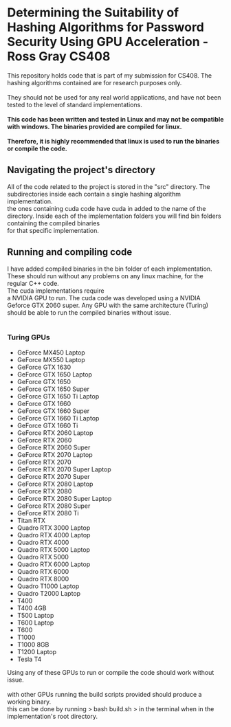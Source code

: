 # Determining the Suitability of Hashing Algorithms for Password Security Using GPU Acceleration - Ross Gray CS408 

<p>This repository holds code that is part of my submission for CS408. The hashing algorithms contained are for research purposes only.  <br><br>
They should not be used for any real world applications, and have not been tested to the level of standard implementations.  <br><br>
<b>This code has been written and tested in Linux and may not be compatible with windows. The binaries provided are compiled for linux.  <br><br>
Therefore, it is highly recommended that linux is used to run the binaries or compile the code.</b>

<h2> Navigating the project's directory </h2>
<p> All of the code related to the project is stored in the "src" directory. The subdirectories inside each contain a single hashing algorithm implementation.  <br>
the ones containing cuda code have cuda in added to the name of the directory. Inside each of the implementation folders you will find bin folders containing the compiled binaries  <br>
for that specific implementation. </p>

<h2> Running and compiling code </h2>
<p> I have added compiled binaries in the bin folder of each implementation. These should run without any problems on any linux machine, for the regular C++ code.  <br> The cuda implementations require  <br>
a NVIDIA GPU to run. The cuda code was developed using a NVIDIA Geforce GTX 2060 super. Any GPU with the same architecture (Turing) should be able to run the compiled binaries without issue.  <br><br>

<h3> Turing GPUs </h3>
<ul>
    <li>GeForce MX450 Laptop</li>
    <li>GeForce MX550 Laptop</li>
    <li>GeForce GTX 1630</li>
    <li>GeForce GTX 1650 Laptop</li>
    <li>GeForce GTX 1650</li>
    <li>GeForce GTX 1650 Super</li>
    <li>GeForce GTX 1650 Ti Laptop</li>
    <li>GeForce GTX 1660</li>
    <li>GeForce GTX 1660 Super</li>
    <li>GeForce GTX 1660 Ti Laptop</li>
    <li>GeForce GTX 1660 Ti</li>
    <li>GeForce RTX 2060 Laptop</li>
    <li>GeForce RTX 2060</li>
    <li>GeForce RTX 2060 Super</li>
    <li>GeForce RTX 2070 Laptop</li>
    <li>GeForce RTX 2070</li>
    <li>GeForce RTX 2070 Super Laptop</li>
    <li>GeForce RTX 2070 Super</li>
    <li>GeForce RTX 2080 Laptop</li>
    <li>GeForce RTX 2080</li>
    <li>GeForce RTX 2080 Super Laptop</li>
    <li>GeForce RTX 2080 Super</li>
    <li>GeForce RTX 2080 Ti</li>
    <li>Titan RTX</li>
    <li>Quadro RTX 3000 Laptop</li>
    <li>Quadro RTX 4000 Laptop</li>
    <li>Quadro RTX 4000</li>
    <li>Quadro RTX 5000 Laptop</li>
    <li>Quadro RTX 5000</li>
    <li>Quadro RTX 6000 Laptop</li>
    <li>Quadro RTX 6000</li>
    <li>Quadro RTX 8000</li>
    <li>Quadro T1000 Laptop</li>
    <li>Quadro T2000 Laptop</li>
    <li>T400</li>
    <li>T400 4GB</li>
    <li>T500 Laptop</li>
    <li>T600 Laptop</li>
    <li>T600</li>
    <li>T1000</li>
    <li>T1000 8GB</li>
    <li>T1200 Laptop</li>
    <li>Tesla T4</li>
</ul>

<p> Using any of these GPUs to run or compile the code should work without issue.  <br><br>
with other GPUs running the build scripts provided should produce a working binary.  <br>
this can be done by running > bash build.sh > in the terminal when in the implementation's root directory.</p.

